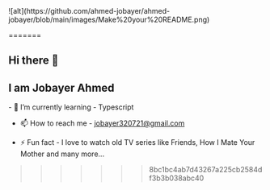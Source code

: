 <div>
![alt](https://github.com/ahmed-jobayer/ahmed-jobayer/blob/main/images/Make%20your%20README.png)
</div>

=======
## Hi there 👋


## I am Jobayer Ahmed

<p>
- 🌱 I’m currently learning - Typescript
</p>
<p>

- 📫 How to reach me - jobayer320721@gmail.com
</p>
<p>

- ⚡ Fun fact - I love to watch old TV series like Friends, How I Mate Your Mother and many more...
>>>>>>> 8bc1bc4ab7d43267a225cb2584df3b3b038abc40
</p>
<!--
**ahmed-jobayer/ahmed-jobayer** is a ✨ _special_ ✨ repository because its `README.md` (this file) appears on your GitHub profile.

Here are some ideas to get you started:

- 🔭 I’m currently working on ...
- 🌱 I’m currently learning ...
- 👯 I’m looking to collaborate on ...
- 🤔 I’m looking for help with ...
- 💬 Ask me about ...
- 📫 How to reach me: ...
- 😄 Pronouns: ...
- ⚡ Fun fact: ...
  -->
